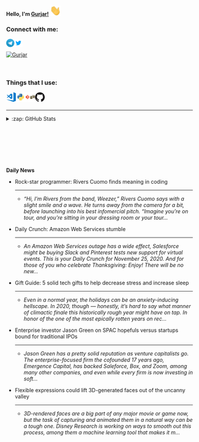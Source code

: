 #### Hello, I'm [Gurjar!](https://GurjarKing.github.io) <img src="https://raw.githubusercontent.com/ABSphreak/ABSphreak/master/gifs/Hi.gif" width="30px"></h2>


### Connect with me:

[<img align="left" alt="Gurjar | Telegram" width="22px" src="https://raw.githubusercontent.com/github/explore/80688e429a7d4ef2fca1e82350fe8e3517d3494d/topics/telegram/telegram.png" />][Telegram]
[<img align="left" alt="Gurjar | Twitter" width="22px" src="https://raw.githubusercontent.com/github/explore/80688e429a7d4ef2fca1e82350fe8e3517d3494d/topics/twitter/twitter.png" />][Twitter]
<br >
<br >
<a href="https://github.com/GurjarKing"><img src="https://komarev.com/ghpvc/?username=GurjarKing" alt="Gurjar" /></a> <br />
<br />
<br />
<!-- <br >

![](https://visitor-badge.glitch.me/badge?page_id=GurjarKing)

<br /> -->

### Things that I use:

[<img align="left" alt="Visual Studio Code" width="26px" src="https://raw.githubusercontent.com/github/explore/80688e429a7d4ef2fca1e82350fe8e3517d3494d/topics/visual-studio-code/visual-studio-code.png" />][VSCode]
[<img align="left" alt="Python" width="26px" src="https://raw.githubusercontent.com/github/explore/80688e429a7d4ef2fca1e82350fe8e3517d3494d/topics/python/python.png" />][Python]
[<img align="left" alt="Git" width="26px" src="https://raw.githubusercontent.com/github/explore/80688e429a7d4ef2fca1e82350fe8e3517d3494d/topics/git/git.png" />][Git]
[<img align="left" alt="GitHub" width="26px" src="https://raw.githubusercontent.com/github/explore/78df643247d429f6cc873026c0622819ad797942/topics/github/github.png" />][Github]

<br />
<br />

---
<details>
  <summary>:zap: GitHub Stats</summary>

<img align="left" alt="Gurjar's Github Stats" src="https://github-readme-stats.vercel.app/api?username=GurjarKing&show_icons=true&hide_border=true&count_private=true&include_all_commit=true&theme=algolia" />

</details>

<!-- ### 🔔 My latest tweet
<a href="https://twitter.com/Gurjar_King43" target="_blank">
	<img src="https://github.com/GurjarKing/GurjarKing/raw/master/tweet.png" width="70%" align="center" alt="Click to view on Twitter" title="My latest tweet, as an image"/>
</a> -->
<br>

<pre>

</pre>

<!-- **Quote of the hour:**

{qoth}

~ {qoth_author}
<pre>

</pre> -->
<br>
<pre>


</pre>
<strong>Daily News</strong>
  
  - Rock-star programmer: Rivers Cuomo finds meaning in coding
     <hr/>
     
      - *“Hi, I’m Rivers from the band, Weezer,” Rivers Cuomo says with a slight smile and a wave. He turns away from the camera for a bit, before launching into his best infomercial pitch. “Imagine you’re on tour, and you’re sitting in your dressing room or your tour…*
     
  - Daily Crunch: Amazon Web Services stumble
      <hr/>
      
      - *An Amazon Web Services outage has a wide effect, Salesforce might be buying Slack and Pinterest tests new support for virtual events. This is your Daily Crunch for November 25, 2020. And for those of you who celebrate Thanksgiving: Enjoy! There will be no new…*
      
  - Gift Guide: 5 solid tech gifts to help decrease stress and increase sleep
      <hr/>
      
      - *Even in a normal year, the holidays can be an anxiety-inducing hellscape. In 2020, though — honestly, it’s hard to say what manner of climactic finale this historically rough year might have on tap. In honor of the one of the most epically rotten years on rec…*
      
  - Enterprise investor Jason Green on SPAC hopefuls versus startups bound for traditional IPOs
      <hr/>
      
      - *Jason Green has a pretty solid reputation as venture capitalists go. The enterprise-focused firm the cofounded 17 years ago, Emergence Capital, has backed Saleforce, Box, and Zoom, among many other companies, and even while every firm is now investing in soft…*
       
  - Flexible expressions could lift 3D-generated faces out of the uncanny valley
      <hr/>
       
       - *3D-rendered faces are a big part of any major movie or game now, but the task of capturing and animated them in a natural way can be a tough one. Disney Research is working on ways to smooth out this process, among them a machine learning tool that makes it m…*
      

<br />

[VSCode]: https://code.visualstudio.com/
[Python]: https://www.python.org/
[Git]: https://git-scm.com/
[Github]: https://github.com/
[Telegram]: https://t.me/Gurjar_King/
[Twitter]: https://twitter.com/Gurjar_King43/
